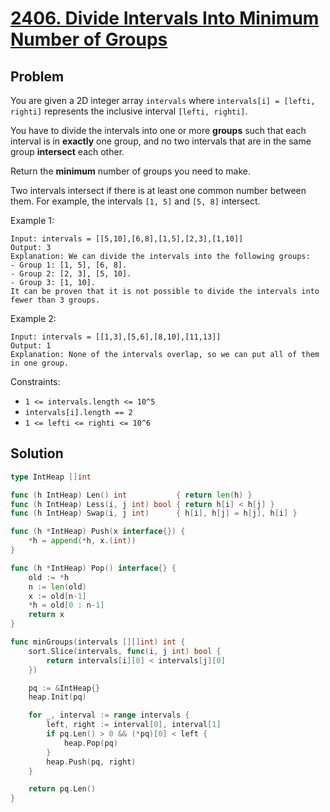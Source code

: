 # [2406. Divide Intervals Into Minimum Number of Groups](https://leetcode.com/problems/divide-intervals-into-minimum-number-of-groups/)

## Problem

You are given a 2D integer array `intervals` where `intervals[i] = [lefti, righti]` represents the inclusive interval `[lefti, righti]`.

You have to divide the intervals into one or more **groups** such that each interval is in **exactly** one group, and no two intervals that are in the same group **intersect** each other.

Return the **minimum** number of groups you need to make.

Two intervals intersect if there is at least one common number between them. For example, the intervals `[1, 5]` and `[5, 8]` intersect.


Example 1:

```
Input: intervals = [[5,10],[6,8],[1,5],[2,3],[1,10]]
Output: 3
Explanation: We can divide the intervals into the following groups:
- Group 1: [1, 5], [6, 8].
- Group 2: [2, 3], [5, 10].
- Group 3: [1, 10].
It can be proven that it is not possible to divide the intervals into fewer than 3 groups.
```

Example 2:

```
Input: intervals = [[1,3],[5,6],[8,10],[11,13]]
Output: 1
Explanation: None of the intervals overlap, so we can put all of them in one group.
```

Constraints:

- `1 <= intervals.length <= 10^5`
- `intervals[i].length == 2`
- `1 <= lefti <= righti <= 10^6`


## Solution

```go
type IntHeap []int

func (h IntHeap) Len() int           { return len(h) }
func (h IntHeap) Less(i, j int) bool { return h[i] < h[j] }
func (h IntHeap) Swap(i, j int)      { h[i], h[j] = h[j], h[i] }

func (h *IntHeap) Push(x interface{}) {
	*h = append(*h, x.(int))
}

func (h *IntHeap) Pop() interface{} {
	old := *h
	n := len(old)
	x := old[n-1]
	*h = old[0 : n-1]
	return x
}

func minGroups(intervals [][]int) int {
	sort.Slice(intervals, func(i, j int) bool {
		return intervals[i][0] < intervals[j][0]
	})

	pq := &IntHeap{}
	heap.Init(pq)

	for _, interval := range intervals {
		left, right := interval[0], interval[1]
		if pq.Len() > 0 && (*pq)[0] < left {
			heap.Pop(pq)
		}
		heap.Push(pq, right)
	}

	return pq.Len()
}
```